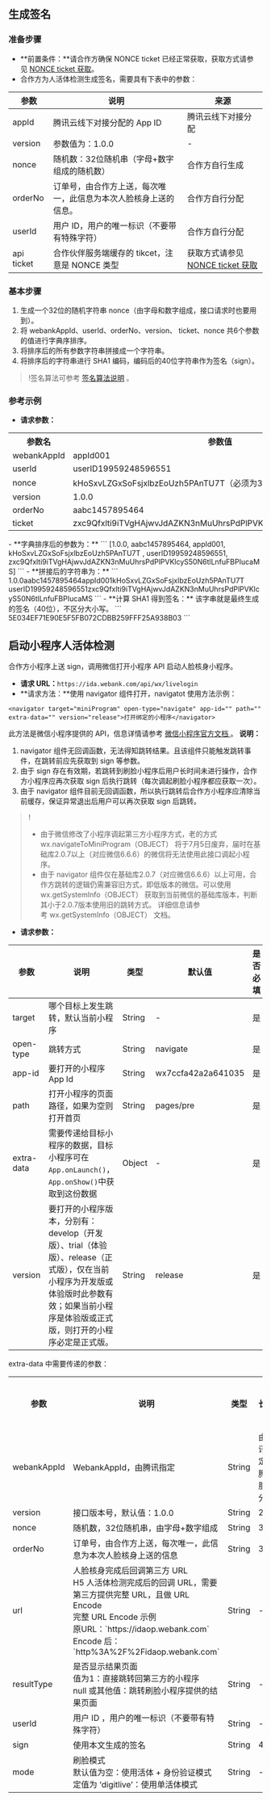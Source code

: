 ## 生成签名
### 准备步骤
- **前置条件：**请合作方确保 NONCE ticket 已经正常获取，获取方式请参见 [NONCE ticket 获取]()。
- 合作方为人活体检测生成签名，需要具有下表中的参数：

| 参数         | 说明                             | 来源                                      |
| ---------- | ------------------------------ | ----------------------------------------|
| appId      | 腾讯云线下对接分配的 App ID              | 腾讯云线下对接分配                                |
| version    | 参数值为：1.0.0                     | -                                   |
| nonce      | 随机数：32位随机串（字母+数字组成的随机数）     | 合作方自行生成 |
| orderNo    | 订单号，由合作方上送，每次唯一，此信息为本次人脸核身上送的信息。    | 合作方自行分配                                  |
| userId     | 用户 ID，用户的唯一标识（不要带有特殊字符）       | 合作方自行分配                                  |
| api ticket | 合作伙伴服务端缓存的 tikcet，注意是 NONCE 类型 | 获取方式请参见 [NONCE ticket 获取]() |


### 基本步骤
1. 生成一个32位的随机字符串 nonce（由字母和数字组成，接口请求时也要用到）。
2. 将 webankAppId、userId、orderNo、version、 ticket、nonce 共6个参数的值进行字典序排序。
3. 将排序后的所有参数字符串拼接成一个字符串。
4. 将排序后的字符串进行 SHA1 编码，编码后的40位字符串作为签名（sign）。

>!签名算法可参考 [签名算法说明]() 。

### 参考示例
- **请求参数：**
<table>
<tr><th >参数名</th><th >参数值</th></tr>
<tr><td >webankAppId</td><td >appId001</td></tr>
<tr><td >userId</td><td >userID19959248596551</td></tr>
<tr><td >nonce</td><td >kHoSxvLZGxSoFsjxlbzEoUzh5PAnTU7T（必须为32位）</td></tr>
<tr><td >version</td><td >1.0.0</td></tr>
<tr><td >orderNo</td><td >aabc1457895464</td></tr>
<tr><td >ticket</td><td >zxc9Qfxlti9iTVgHAjwvJdAZKN3nMuUhrsPdPlPVKlcyS50N6tlLnfuFBPIucaMS</td></tr>
</table>
- **字典排序后的参数为：**
```
[1.0.0, aabc1457895464, appId001, kHoSxvLZGxSoFsjxlbzEoUzh5PAnTU7T , userID19959248596551, zxc9Qfxlti9iTVgHAjwvJdAZKN3nMuUhrsPdPlPVKlcyS50N6tlLnfuFBPIucaMS]
```
- **拼接后的字符串为：**
```
1.0.0aabc1457895464appId001kHoSxvLZGxSoFsjxlbzEoUzh5PAnTU7T userID19959248596551zxc9Qfxlti9iTVgHAjwvJdAZKN3nMuUhrsPdPlPVKlcyS50N6tlLnfuFBPIucaMS
```
- **计算 SHA1 得到签名：**
该字串就是最终生成的签名（40位），不区分大小写。
```
5E034EF71E90E5F5FB072CDBB259FFF25A938B03
```


## 启动小程序人活体检测
合作方小程序上送 sign，调用微信打开小程序 API 启动人脸核身小程序。
- **请求 URL：**`https://ida.webank.com/api/wx/livelogin`
- **请求方法：**使用 navigator 组件打开，navigatot 使用方法示例：
```
<navigator target="miniProgram" open-type="navigate" app-id="" path="" extra-data="" version="release">打开绑定的小程序</navigator>
```
此方法是微信小程序提供的 API，信息详情请参考 [微信小程序官方文档 ]()。
**说明：**
 1. navigator 组件无回调函数，无法得知跳转结果。且该组件只能触发跳转事件，在跳转前应先获取到 sign 等参数。
 2. 由于 sign 存在有效期，若跳转到刷脸小程序后用户长时间未进行操作，合作方小程序应再次获取 sign 后执行跳转（每次调起刷脸小程序都应获取一次）。
 3. 由于 navigator 组件目前无回调函数，所以执行跳转后合作方小程序应清除当前缓存，保证异常退出后用户可以再次获取 sign 后跳转。

>!
>- 由于微信修改了小程序调起第三方小程序方式，老的方式 wx.navigateToMiniProgram（OBJECT） 将于7月5日废弃，届时在基础库2.0.7以上（对应微信6.6.6）的微信将无法使用此接口调起小程序。
>- 由于 navigator 组件仅在基础库2.0.7（对应微信6.6.6）以上可用，合作方跳转的逻辑仍需兼容旧方式，即低版本的微信。可以使用 wx.getSystemInfo（OBJECT） 获取到当前微信的基础库版本，判断其小于2.0.7版本使用旧的跳转方式。
详细信息请参考 wx.getSystemInfo（OBJECT） 文档。

- **请求参数：**

|参数|说明|	类型|	默认值	|是否必填|
|-|-|-|-|-|
|target|哪个目标上发生跳转，默认当前小程序|String|-|是|
|open-type|跳转方式|String|navigate|是|
|app-id|要打开的小程序 App Id|String|wx7ccfa42a2a641035|是|
|path|打开小程序的页面路径，如果为空则打开首页|String	|pages/pre|是|
|extra-data|需要传递给目标小程序的数据，目标小程序可在`App.onLaunch()`，`App.onShow()`中获取到这份数据|Object|	-|是|
|version|要打开的小程序版本，分别有：develop（开发版）、trial（体验版）、release（正式版），仅在当前小程序为开发版或体验版时此参数有效；如果当前小程序是体验版或正式版，则打开的小程序必定是正式版。|String|	release|是|

extra-data 中需要传递的参数：
<table>
<tr><th>参数</th><th >说明</th><th >类型</th><th >长度</th><th >是否必填</th></tr>
<tr><td >webankAppId</td><td >WebankAppId，由腾讯指定</td><td >String</td><td >由腾讯指定、腾讯服务分配</td><td >是</td></tr>
<tr><td >version</td><td >接口版本号，默认值：1.0.0</td><td >String</td><td >20</td><td >是</td></tr>
<tr><td >nonce</td><td >随机数，32位随机串，由字母+数字组成</td><td >String</td><td >32</td><td >是</td></tr>
<tr><td >orderNo</td><td >订单号，由合作方上送，每次唯一，此信息为本次人脸核身上送的信息</td><td >String</td><td >32</td><td >是</td></tr>
<tr><td>url</td><td>人脸核身完成后回调第三方 URL<br/>H5 人活体检测完成后的回调 URL，需要第三方提供完整 URL，且做 URL Encode<br/>完整 URL Encode 示例<br/>原URL：`https://idaop.webank.com`<br/>Encode 后：`http%3A%2F%2Fidaop.webank.com`</td><td>String</td><td>-</td><td >是</td></tr>
<tr><td >resultType</td><td >是否显示结果页面<br/>值为1：直接跳转回第三方的小程序<br/>null 或其他值：跳转刷脸小程序提供的结果页面</td><td >String</td><td >-</td><td >否</td></tr>
<tr><td >userId</td><td >用户 ID ，用户的唯一标识（不要带有特殊字符）</td><td >String</td><td >-</td><td >是</td></tr>
<tr><td >sign</td><td >使用本文生成的签名</td><td >String</td><td >40</td><td >是</td></tr>
<tr><td >mode</td><td >刷脸模式<br/>默认值为空：使用活体 + 身份验证模式<br/>定值为 ‘digitlive’：使用单活体模式<br/></td><td >String</td><td >-</td><td >否</td></tr></table>

